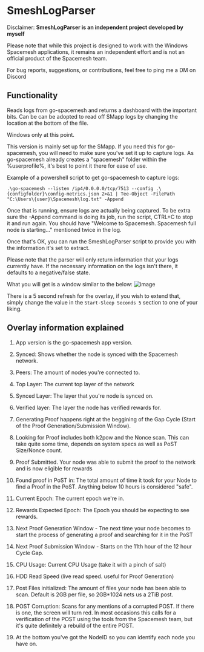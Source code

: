 # SmeshLogParser
Disclaimer:
**SmeshLogParser is an independent project developed by myself**

Please note that while this project is designed to work with the Windows Spacemesh applications, it remains an independent effort and is not an official product of the Spacemesh team.

For bug reports, suggestions, or contributions, feel free to ping me a DM on Discord

Functionality
-
Reads logs from go-spacemesh and returns a dashboard with the important bits. Can be can be adopted to read off SMapp logs by changing the location at the bottom of the file.

Windows only at this point.

This version is mainly set up for the SMapp. If you need this for go-spacemesh, you will need to make sure you've set it up to capture logs. As go-spacemesh already creates a "spacemesh" folder within the %userprofile%, it's best to point it there for ease of use. 

Example of a powershell script to get go-spacemesh to capture logs:

```.\go-spacemesh --listen /ip4/0.0.0.0/tcp/7513 --config .\{configfolder}\config-metrics.json 2>&1 | Tee-Object -FilePath "C:\Users\{user}\Spacemesh\log.txt" -Append```

Once that is running, ensure logs are actually being captured. To be extra sure the -Append command is doing its job, run the script, CTRL+C to stop it and run again. You should have "Welcome to Spacemesh. Spacemesh full node is starting..." mentioned twice in the log.

Once that's OK, you can run the SmeshLogParser script to provide you with the information it's set to extract.

Please note that the parser will only return information that your logs currently have. If the necessary information on the logs isn't there, it defaults to a negative/false state.

What you will get is a window similar to the below:
![image](https://github.com/Dumraden/SmeshLogParser/assets/140160132/06f9c706-a83d-4ce8-9f9c-29847f6f069f)

There is a 5 second refresh for the overlay, if you wish to extend that, simply change the value in the ```Start-Sleep Seconds 5``` section to one of your liking.

Overlay information explained
-
1. App version is the go-spacemesh app version.
2. Synced: Shows whether the node is synced with the Spacemesh network.
3. Peers: The amount of nodes you're connected to.
4. Top Layer: The current top layer of the network
5. Synced Layer: The layer that you're node is synced on.
6. Verified layer: The layer the node has verified rewards for.
7. Generating Proof happens right at the beggining of the Gap Cycle (Start of the Proof Generation/Submission Window).
8. Looking for Proof includes both k2pow and the Nonce scan. This can take quite some time, depends on system specs as well as PoST Size/Nonce count.
9. Proof Submitted. Your node was able to submit the proof to the network and is now eligible for rewards
10. Found proof in PoST in: The total amount of time it took for your Node to find a Proof in the PoST. Anything below 10 hours is considered "safe".
   
11. Current Epoch: The current epoch we're in.
12. Rewards Expected Epoch: The Epoch you should be expecting to see rewards.
13. Next Proof Generation Window - Tne next time your node becomes to start the process of generating a proof and searching for it in the PoST
14. Next Proof Submission Window - Starts on the 11th hour of the 12 hour Cycle Gap. 

15. CPU Usage: Current CPU Usage (take it with a pinch of salt)
16. HDD Read Speed (live read speed. useful for Proof Generation)

17. Post Files initialized: The amount of files your node has been able to scan. Default is 2GB per file, so 2GB*1024 nets us a 2TiB post.
18. POST Corruption: Scans for any mentions of a corrupted POST. If there is one, the screen will turn red. In most occasions this calls for a verification of the POST using the tools from the Spacemesh team, but it's quite definitely a rebuild of the entire POST.

19. At the bottom you've got the NodeID so you can identify each node you have on.





